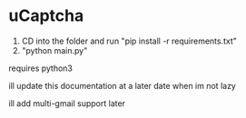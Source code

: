 # uCaptcha

1. CD into the folder and run "pip install -r requirements.txt"
2. "python main.py"


requires python3

ill update this documentation at a later date when im not lazy

ill add multi-gmail support later
